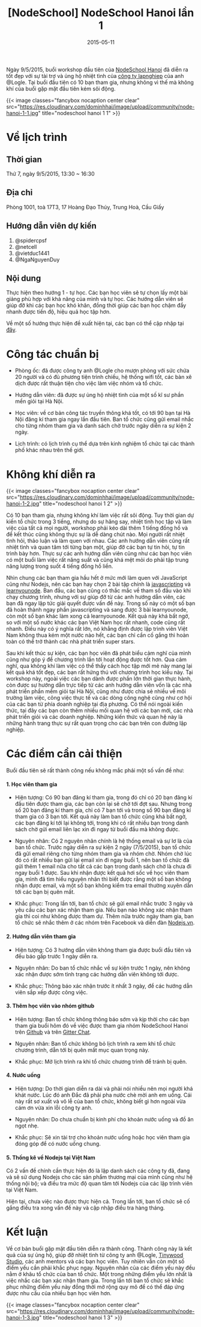 ﻿---
title: "[NodeSchool] NodeSchool Hanoi lần 1"
slug: nodeschool-hanoi-1
date: 2015-05-11
categories:
- Lập Trình
- MeetUp
tags:
- MeetUp
- NodeSchool Hanoi
keywords:
- NodeSchool
- NodeSchool Hanoi
autoThumbnailImage: true
thumbnailImagePosition: left
thumbnailImage: https://res.cloudinary.com/dominhhai/image/upload/community/nodeschool-hanoi.svg
metaAlignment: center
---
Ngày 9/5/2015, buổi workshop đầu tiên của [NodeSchool Hanoi](http://nodeschool.io/hanoi/) đã diễn ra tốt đẹp với sự tài trợ và ủng hộ nhiệt tình của [công ty lapnghiep](http://www.lapnghiep.co/) của anh @Logle. Tại buổi đầu tiên có 10 bạn tham gia, nhưng không vì thế mà không khí của buổi gặp mặt đầu tiên kém sôi động.
<!--more-->

{{< image classes="fancybox nocaption center clear" src="https://res.cloudinary.com/dominhhai/image/upload/community/node-hanoi-1-1.jpg" title="nodeschool hanoi 1 1" >}}

# Về lịch trình
## Thời gian
Thứ 7, ngày 9/5/2015, 13:30 ~ 16:30

## Địa chỉ
Phòng 1001, toà 17T3, 17 Hoàng Đạo Thúy, Trung Hoà, Cầu Giấy

## Hướng dẫn viên dự kiến
1. @spidercpsf
2. @netcell
3. @vietduc1441
4. @NgaNguyenDuy

## Nội dung
Thực hiện theo hướng 1 - tự học. Các bạn học viên sẽ tự chọn lấy một bài giảng phù hợp với khả năng của mình và tự học. Các hướng dẫn viên sẽ giúp đỡ khi các bạn học khó khăn, đồng thời giúp các bạn học chậm đẩy nhanh được tiến độ, hiệu quả học tập hơn.

Về một số hướng thực hiện đề xuất hiện tại, các bạn có thể cập nhập tại [đây](https://github.com/nodeschool/hanoi/issues/3).

# Công tác chuẩn bị

* Phòng ốc: đã được công ty anh @Logle cho mượn phòng với sức chứa 20 người và có đủ phương tiện trình chiếu, hệ thống wifi tốt, các bàn xê dịch được rất thuận tiện cho việc làm việc nhóm và tổ chức.

* Hướng dẫn viên: đã được sự ủng hộ nhiệt tình của một số kĩ sư phần mền giỏi tại Hà Nội.

* Học viên: về cơ bản công tác truyền thông khá tốt, có tới 90 bạn tại Hà Nội đăng kí tham gia ngay lần đầu tiên. Ban tổ chức cũng gửi email nhắc cho từng nhóm tham gia và danh sách chờ trước ngày diễn ra sự kiện 2 ngày.

* Lịch trình: có lịch trình cụ thể dựa trên kinh nghiệm tổ chức tại các thành phố khác nhau trên thế giới.

# Không khí diễn ra
{{< image classes="fancybox nocaption center clear" src="https://res.cloudinary.com/dominhhai/image/upload/community/node-hanoi-1-2.jpg" title="nodeschool hanoi 1 2" >}}

Có 10 bạn tham gia, nhưng không khí làm việc rất sôi động. Tuy thời gian dự kiến tổ chức trong 3 tiếng, nhưng do sự hăng say, nhiệt tình học tập và làm việc của tất cả mọi người, workshop phải kéo dài thêm 1 tiếng đồng hồ và để kết thúc cũng không thực sự là dễ dàng chút nào. Mọi người rất nhiệt tình hỏi, thảo luận và làm quen với nhau. Các anh hướng dẫn viên cũng rất nhiệt tình và quan tâm tới từng bạn một, giúp đỡ các bạn tự tin hỏi, tự tin trình bày hơn. Thực sự các anh hướng dẫn viên cũng như các bạn học viên có một buổi làm việc rất năng suất và cũng khá mệt mỏi do phải tập trung năng lượng trong suốt 4 tiếng đồng hồ liền.

Nhìn chung các bạn tham gia hầu hết ở mức mới làm quen với JavaScript cũng như Nodejs, nên các bạn hay chọn 2 bài tập chính là [javascripting](https://github.com/sethvincent/javascripting) và [learnyounode](https://github.com/workshopper/learnyounode). Ban đầu, các bạn cũng có thắc mắc về tham số đầu vào khi chạy chương trình, nhưng với sự giúp đỡ từ các anh hướng dẫn viên, các bạn đã ngay lập tức giải quyết được vấn đề này. Trong số này có một số bạn đã hoàn thành ngay phần javascripting và sang được 3 bài learnyounode, còn một số bạn khác làm xong cả learnyounode. Kết quả này khá bất ngờ, so với một số nước khác các bạn Việt Nam học rất nhanh, code cũng rất nhanh. Điều này có ý nghĩa rất lớn, nó khẳng định được lập trình viên Việt Nam không thua kém một nước nào hết, các bạn chỉ cần cố gắng thì hoàn toàn có thể trở thành các nhà phát triển super stars.

Sau khi kết thúc sự kiện, các bạn học viên đã phát biểu cảm nghĩ của mình cũng như góp ý để chương trình lần tới hoạt động được tốt hơn. Qua cảm nghĩ, qua không khí làm việc có thể thấy cách học tập mới mẻ này mang lại kết quả khá tốt đẹp, các bạn rất hứng thú với chương trình học kiểu này. Tại workshop này, ngoài việc các bạn dành được phần lớn thời gian thực hành, còn được sự hướng dẫn trực tiếp từ các anh hướng dẫn viên vốn là các nhà phát triển phần mềm giỏi tại Hà Nội, cũng như được chia sẻ nhiều về môi trường làm việc, công việc thực tế và các dòng công nghệ cũng như cơ hội của các bạn từ phía doanh nghiệp tại địa phương. Có thể nói ngoài kiến thức, tại đây các bạn còn thêm nhiều mối quan hệ với các bạn mới, các nhà phát triển giỏi và các doanh nghiệp. Những kiến thức và quan hệ này là những hành trang thực sự rất quan trọng cho các bạn trên con đường lập nghiệp.

# Các điểm cần cải thiện
Buổi đầu tiên sẽ rất thành công nếu không mắc phải một số vấn đề như:

#### 1. Học viên tham gia

* Hiện tượng: Có 90 bạn đăng kí tham gia, trong đó chỉ có 20 bạn đăng kí đầu tiên được tham gia, các bạn còn lại sẽ chờ tới đợt sau. Nhưng trong số 20 bạn đăng kí tham gia, chỉ có 7 bạn tới và trong số 90 bạn đăng kí tham gia có 3 bạn tới. Kết quả này làm ban tổ chức cũng khá bất ngờ, các bạn đăng kí tới lại không tới, trong khi có rất nhiều bạn trong danh sách chờ gửi email liên lạc xin đi ngay từ buổi đầu mà không được.

* Nguyên nhân: Có 2 nguyên nhân chính là hệ thống email và sự lơ là của ban tổ chức. Trước ngày diễn ra sự kiện 2 ngày (7/5/2015), bạn tổ chức đã gửi email riêng cho từng nhóm tham gia và nhóm chờ. Nhóm chờ lúc đó có rất nhiều bạn gửi lại email xin đi ngay buổi 1, nên ban tổ chức đã gửi thêm 1 email nữa cho tất cả các bạn trong danh sách chờ là chưa đi ngay buổi 1 được. Sau khi nhận được kết quả hơi sốc về học viên tham gia, mình đã tìm hiểu nguyên nhân thì biết được rằng một số bạn không nhận được email, và một số bạn không kiểm tra email thường xuyên dẫn tới các bạn bị quên mất.

* Khắc phục: Trong lần tới, ban tổ chức sẽ gửi email nhắc trước 3 ngày và yêu cầu các bạn xác nhận tham gia. Nếu bạn nào không xác nhận tham gia thì coi như không được tham dự. Thêm nữa trước ngày tham gia, ban tổ chức sẽ nhắc thêm ở các nhóm trên Facebook và diễn đàn [Nodejs.vn](http://nodejs.vn/).

#### 2. Hướng dẫn viên tham gia

* Hiện tượng: Có 3 hướng dẫn viên không tham gia được buổi đầu tiên và đều báo gấp trước 1 ngày diễn ra.

* Nguyên nhân: Do ban tổ chức nhắc về sự kiện trước 1 ngày, nên không xác nhận được sớm tình trạng các hướng dẫn viên không tới được.

* Khắc phục: Thông báo xác nhận trước ít nhất 3 ngày, để các hướng dẫn viên sắp xếp được công việc.

#### 3. Thêm học viên vào nhóm github

* Hiện tượng: Ban tổ chức không thông báo sớm và kịp thời cho các bạn tham gia buổi hôm đó về việc được tham gia nhóm NodeSchool Hanoi trên [Github](https://github.com/nodeschool/hanoi) và trên [Gitter Chat](https://gitter.im/nodeschool/vietnam-chapter).

* Nguyên nhân: Ban tổ chức không bỏ lịch trình ra xem khi tổ chức chương trình, dẫn tới bị quên mất mục quan trọng này.

* Khắc phục: Mở lịch trình ra khi tổ chức chương trình để tránh bị quên.

#### 4. Nước uống

* Hiện tượng: Do thời gian diễn ra dài và phải nói nhiều nên mọi người khá khát nước. Lúc đó anh Đắc đã phải pha nước chè mời anh em uống. Cái này rất sơ xuất và vô lễ của ban tổ chức, không biết gì hơn ngoài vừa cám ơn vừa xin lỗi công ty anh.

* Nguyên nhân: Do chưa chuẩn bị kinh phí cho khoản nước uống và đồ ăn ngọt nhẹ.

* Khắc phục: Sẽ xin tài trợ cho khoản nước uống hoặc học viên tham gia đóng góp để có nước uống chung.

#### 5. Thống kê về Nodejs tại Việt Nam

Có 2 vấn đề chính cần thực hiện đó là lập danh sách các công ty đã, đang và sẽ sử dụng Nodejs cho các sản phẩm thương mại của mình cũng như hệ thống nội bộ; và điều tra mức độ quan tâm tới Nodejs của các lập trình viên tại Việt Nam.

Hiện tại, chưa việc nào được thực hiện cả. Trong lần tới, ban tổ chức sẽ cố gắng điều tra xong vấn đề này và cập nhập điều tra hàng tháng.

# Kết luận
Về cơ bản buổi gặp mặt đầu tiên diễn ra thành công. Thành công này là kết quả của sự ủng hộ, giúp đỡ nhiệt tình từ công ty anh @Logle, [Tinywood Studio](https://www.facebook.com/tinywoodstudio?fref=ts), các anh mentors và các bạn học viên. Tuy nhiên vẫn còn một số điểm yếu cần phải khắc phục ngay. Nguyên nhân của các điểm yếu này đều nằm ở khâu tổ chức của ban tổ chức. Một trong những điểm yếu lớn nhất là việc nhắc các bạn xác nhận tham gia. Trong lần tới ban tổ chức sẽ khắc phục những điểm yếu này đồng thời mở rộng quy mô để có thể đáp ứng được nhu cầu của nhiều bạn học viên hơn.

{{< image classes="fancybox nocaption center clear" src="https://res.cloudinary.com/dominhhai/image/upload/community/node-hanoi-1-3.jpg" title="nodeschool hanoi 1 3" >}}
